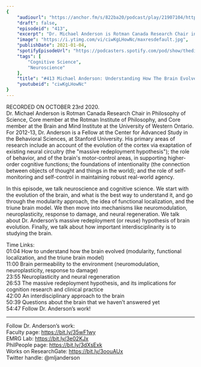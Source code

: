 ```yaml
---
{
	"audiourl": "https://anchor.fm/s/822ba20/podcast/play/21907104/https%3A%2F%2Fd3ctxlq1ktw2nl.cloudfront.net%2Fstaging%2F2020-9-31%2Ff3eaeaa5-610e-36ab-4954-acc84fad45bc.m4a",
	"draft": false,
	"episodeid": "413",
	"excerpt": "Dr. Michael Anderson is Rotman Canada Research Chair in Philosophy of Science, Core member at the Rotman Institute of Philosophy, and Core member at the Brain and Mind Institute at the University of Western Ontario. For 2012-13, Dr. Anderson is a Fellow at the Center for Advanced Study in the Behavioral Sciences, at Stanford University. His primary areas of research include an account of the evolution of the cortex via exaptation of existing neural circuitry (the \"massive redeployment hypothesis\"); the role of behavior, and of the brain's motor-control areas, in supporting higher-order cognitive functions; the foundations of intentionality (the connection between objects of thought and things in the world); and the role of self-monitoring and self-control in maintaining robust real-world agency.",
	"image": "https://i.ytimg.com/vi/ciwKgLHowNc/maxresdefault.jpg",
	"publishDate": 2021-01-04,
	"spotifyEpisodeUrl": "https://podcasters.spotify.com/pod/show/thedissenter/episodes/413-Michael-Anderson-Understanding-How-The-Brain-Evolved-elr270",
	"tags": [
		"Cognitive Science",
		"Neuroscience"
	],
	"title": "#413 Michael Anderson: Understanding How The Brain Evolved",
	"youtubeid": "ciwKgLHowNc"
}
---
```

RECORDED ON OCTOBER 23rd 2020.  
Dr. Michael Anderson is Rotman Canada Research Chair in Philosophy of Science, Core member at the Rotman Institute of Philosophy, and Core member at the Brain and Mind Institute at the University of Western Ontario. For 2012-13, Dr. Anderson is a Fellow at the Center for Advanced Study in the Behavioral Sciences, at Stanford University. His primary areas of research include an account of the evolution of the cortex via exaptation of existing neural circuitry (the "massive redeployment hypothesis"); the role of behavior, and of the brain's motor-control areas, in supporting higher-order cognitive functions; the foundations of intentionality (the connection between objects of thought and things in the world); and the role of self-monitoring and self-control in maintaining robust real-world agency.

In this episode, we talk neuroscience and cognitive science. We start with the evolution of the brain, and what is the best way to understand it, and go through the modularity approach, the idea of functional localization, and the triune brain model. We then move into mechanisms like neuromodulation, neuroplasticity, response to damage, and neural regeneration. We talk about Dr. Anderson’s massive redeployment (or reuse) hypothesis of brain evolution. Finally, we talk about how important interdisciplinarity is to studying the brain.

Time Links:  
<time>01:04</time> How to understand how the brain evolved (modularity, functional localization, and the triune brain model)  
<time>11:00</time> Brain permeability to the environment (neuromodulation, neuroplasticity, response to damage)  
<time>23:55</time> Neuroplasticity and neural regeneration  
<time>26:53</time> The massive redeployment hypothesis, and its implications for cognition research and clinical practice  
<time>42:00</time> An interdisciplinary approach to the brain  
<time>50:39</time> Questions about the brain that we haven’t answered yet  
<time>54:47</time> Follow Dr. Anderson’s work!

---

Follow Dr. Anderson’s work:  
Faculty page: https://bit.ly/35wF1wy  
EMRG Lab: https://bit.ly/3e02KJx  
PhilPeople page: https://bit.ly/3dXsExk  
Works on ResearchGate: https://bit.ly/3oouAUx  
Twitter handle: @mljanderson
